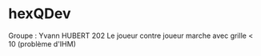 # hexQDev
Groupe : Yvann HUBERT 202
Le joueur contre joueur marche avec grille < 10 (problème d'IHM)
